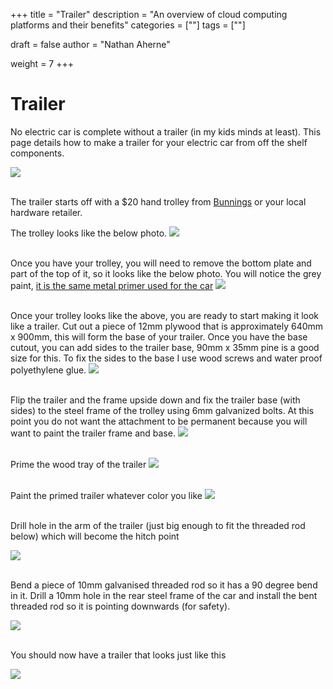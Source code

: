 +++
title = "Trailer"
description = "An overview of cloud computing platforms and their benefits"
categories = [""]
tags = [""]

draft = false
author = "Nathan Aherne"

weight = 7
+++

# Trailer

No electric car is complete without a trailer (in my kids minds at least). This page details how to make a trailer for your electric car from off the shelf components.

<img src="https://i.imgur.com/G9iyc4L.jpg">
<br>
<br>

The trailer starts off with a $20 hand trolley from [Bunnings](https://www.bunnings.com.au/250kg-p-handle-trolley-with-pneumatic-tyres_p2972045) or your local hardware retailer. 

The trolley looks like the below photo.
<img src="https://i.imgur.com/66UYBda.jpg">
<br>
<br>

Once you have your trolley, you will need to remove the bottom plate and part of the top of it, so it looks like the below photo. You will notice the grey paint, [it is the same metal primer used for the car](primingTheFrame.md)
<img src="https://i.imgur.com/rEgYuor.jpg">
<br>
<br>

Once your trolley looks like the above, you are ready to start making it look like a trailer. Cut out a piece of 12mm plywood that is approximately 640mm x 900mm, this will form the base of your trailer. Once you have the base cutout, you can add sides to the trailer base, 90mm x 35mm pine is a good size for this. To fix the sides to the base I use wood screws and water proof polyethylene glue.
<img src="https://i.imgur.com/C5pky8I.jpg">
<br>
<br>

Flip the trailer and the frame upside down and fix the trailer base (with sides) to the steel frame of the trolley using 6mm galvanized bolts. At this point you do not want the attachment to be permanent because you will want to paint the trailer frame and base.
<img src="https://i.imgur.com/vJYVNte.jpg">
<br>
<br>

Prime the wood tray of the trailer
<img src="https://i.imgur.com/8K3Oezb.jpg">
<br>
<br>

Paint the primed trailer whatever color you like
<img src="https://i.imgur.com/nxpbp3b.jpg">
<br>
<br>

Drill hole in the arm of the trailer (just big enough to fit the threaded rod below) which will become the hitch point

<img src="https://i.imgur.com/CxBVdNp.jpg">
<br>
<br>

Bend a piece of 10mm galvanised threaded rod so it has a 90 degree bend in it. Drill a 10mm hole in the rear steel frame of the car and install the bent threaded rod so it is pointing downwards (for safety).

<img src="https://i.imgur.com/oPppbrI.jpg">
<br>
<br>

You should now have a trailer that looks just like this

<img src="https://i.imgur.com/Hroqr27.jpg">
<br>
<br>

